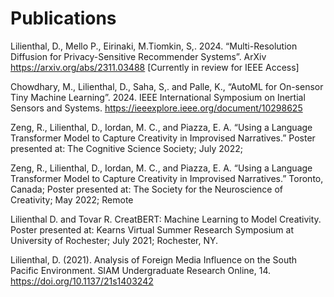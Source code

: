 
# Publications

Lilienthal, D., Mello P., Eirinaki, M.Tiomkin, S,. 2024. “Multi-Resolution Diffusion for Privacy-Sensitive Recommender Systems”. ArXiv https://arxiv.org/abs/2311.03488  [Currently in review for IEEE Access]

Chowdhary, M., Lilienthal, D., Saha, S,. and Palle, K., “AutoML for On-sensor Tiny Machine Learning”. 2024. IEEE International Symposium on Inertial Sensors and Systems. https://ieeexplore.ieee.org/document/10298625

Zeng, R., Lilienthal, D., Iordan, M. C., and Piazza, E. A. “Using a Language Transformer Model to Capture Creativity in Improvised Narratives.” Poster presented at: The Cognitive Science Society; July 2022; 

Zeng, R., Lilienthal, D., Iordan, M. C., and Piazza, E. A. “Using a Language Transformer Model to Capture Creativity in Improvised Narratives.” Toronto, Canada; Poster presented at: The Society for the Neuroscience of Creativity; May 2022; Remote

Lilienthal D. and Tovar R. CreatBERT: Machine Learning to Model Creativity. Poster presented at: Kearns Virtual Summer Research Symposium at University of Rochester; July 2021; Rochester, NY.

Lilienthal, D. (2021). Analysis of Foreign Media Influence on the South Pacific Environment. SIAM Undergraduate Research Online, 14. https://doi.org/10.1137/21s1403242

